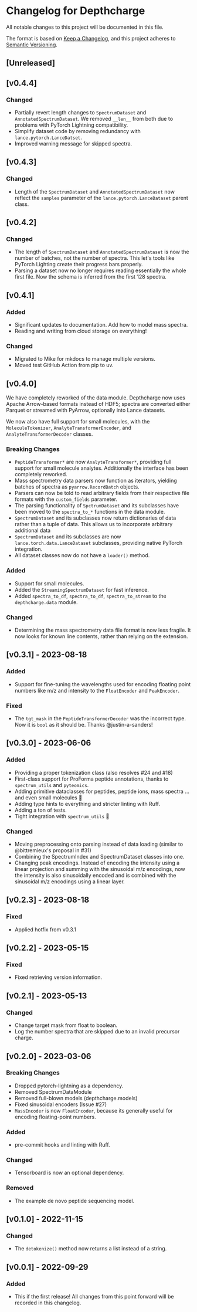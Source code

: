 # Changelog for Depthcharge
All notable changes to this project will be documented in this file.

The format is based on [Keep a Changelog](https://keepachangelog.com/en/1.0.0/),
and this project adheres to [Semantic Versioning](https://semver.org/spec/v2.0.0.html).

## [Unreleased]

## [v0.4.4]

### Changed
- Partially revert length changes to `SpectrumDataset` and `AnnotatedSpectrumDataset`. We removed `__len__` from both due to problems with PyTorch Lightning compatibility.
- Simplify dataset code by removing redundancy with `lance.pytorch.LanceDatset`.
- Improved warning message for skipped spectra.

## [v0.4.3]

### Changed
- Length of the `SpectrumDataset` and `AnnotatedSpectrumDataset` now reflect the `samples` parameter of the `lance.pytorch.LanceDataset` parent class.

## [v0.4.2]

### Changed
- The length of `SpectrumDataset` and `AnnotatedSpectrumDataset` is now the number of batches, not the number of spectra. This let's tools like PyTorch Lighting create their progress bars properly.
- Parsing a dataset now no longer requires reading essentially the whole first file. Now the schema is inferred from the first 128 spectra.

## [v0.4.1]

### Added
- Significant updates to documentation. Add how to model mass spectra.
- Reading and writing from cloud storage on everything!

### Changed
- Migrated to Mike for mkdocs to manage multiple versions.
- Moved test GitHub Action from pip to uv.

## [v0.4.0]

We have completely reworked of the data module.
Depthcharge now uses Apache Arrow-based formats instead of HDF5; spectra are converted either Parquet or streamed with PyArrow, optionally into Lance datasets.

We now also have full support for small molecules, with the `MoleculeTokenizer`,
`AnalyteTransformerEncoder`, and `AnalyteTransformerDecoder` classes.

### Breaking Changes
- `PeptideTransformer*` are now `AnalyteTransformer*`, providing full support for small molecule analytes. Additionally the interface has been completely reworked.
- Mass spectrometry data parsers now function as iterators, yielding batches of spectra as `pyarrow.RecordBatch` objects.
- Parsers can now be told to read arbitrary fields from their respective file formats with the `custom_fields` parameter.
- The parsing functionality of `SpctrumDataset` and its subclasses have been moved to the `spectra_to_*` functions in the data module.
- `SpectrumDataset` and its subclasses now return dictionaries of data rather than a tuple of data. This allows us to incorporate arbitrary additional data
- `SpectrumDataset` and its subclasses are now `lance.torch.data.LanceDataset` subclasses, providing native PyTorch integration.
- All dataset classes now do not have a `loader()` method.

### Added
- Support for small molecules.
- Added the `StreamingSpectrumDataset` for fast inference.
- Added `spectra_to_df`, `spectra_to_df`, `spectra_to_stream` to the `depthcharge.data` module.

### Changed
- Determining the mass spectrometry data file format is now less fragile.
  It now looks for known line contents, rather than relying on the extension.

## [v0.3.1] - 2023-08-18
### Added
- Support for fine-tuning the wavelengths used for encoding floating point numbers like m/z and intensity to the `FloatEncoder` and `PeakEncoder`.

### Fixed
- The `tgt_mask` in the `PeptideTransformerDecoder` was the incorrect type.
  Now it is `bool` as it should be.
  Thanks @justin-a-sanders!

## [v0.3.0] - 2023-06-06
### Added
- Providing a proper tokenization class (also resolves #24 and #18)
- First-class support for ProForma peptide annotations, thanks to `spectrum_utils` and `pyteomics`.
- Adding primitive dataclasses for peptides, peptide ions, mass spectra ... and even small molecules 🚀
- Adding type hints to everything and stricter linting with Ruff.
- Adding a ton of tests.
- Tight integration with `spectrum_utils` 💪

### Changed
- Moving preprocessing onto parsing instead of data loading (similar to @bittremieux's proposal in #31)
- Combining the SpectrumIndex and SpectrumDataset classes into one.
- Changing peak encodings. Instead of encoding the intensity using a linear projection and summing with the sinusoidal m/z encodings, now the intensity is also sinusoidally encoded and is combined with the sinusoidal m/z encodings using a linear layer.

## [v0.2.3] - 2023-08-18
### Fixed
- Applied hotfix from v0.3.1

## [v0.2.2] - 2023-05-15
### Fixed
- Fixed retrieving version information.

## [v0.2.1] - 2023-05-13
### Changed
- Change target mask from float to boolean.
- Log the number spectra that are skipped due to an invalid precursor charge.

## [v0.2.0] - 2023-03-06
### Breaking Changes
- Dropped pytorch-lightning as a dependency.
- Removed SpectrumDataModule
- Removed full-blown models (depthcharge.models)
- Fixed sinusoidal encoders (Issue #27)
- `MassEncoder` is now `FloatEncoder`, because its generally useful for encoding floating-point numbers.

### Added
- pre-commit hooks and linting with Ruff.

### Changed
- Tensorboard is now an optional dependency.

### Removed
- The example de novo peptide sequencing model.

## [v0.1.0] - 2022-11-15
### Changed
- The `detokenize()` method now returns a list instead of a string.

## [v0.0.1] - 2022-09-29
### Added
- This if the first release! All changes from this point forward will be
  recorded in this changelog.
